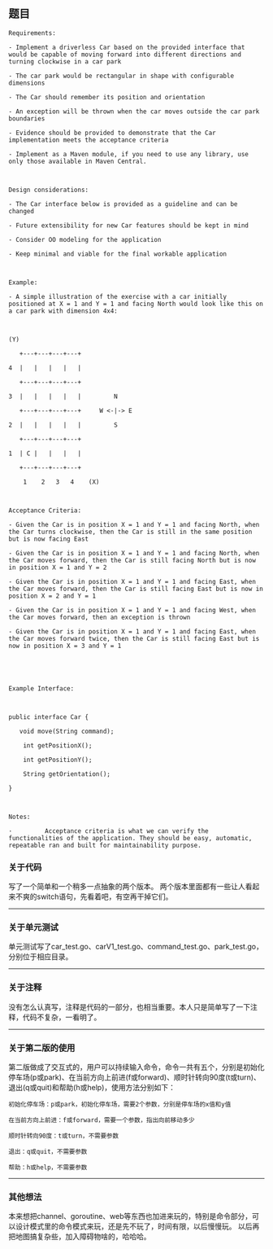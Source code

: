 ## 题目

```
Requirements:

- Implement a driverless Car based on the provided interface that would be capable of moving forward into different directions and turning clockwise in a car park

- The car park would be rectangular in shape with configurable dimensions

- The Car should remember its position and orientation

- An exception will be thrown when the car moves outside the car park boundaries

- Evidence should be provided to demonstrate that the Car implementation meets the acceptance criteria

- Implement as a Maven module, if you need to use any library, use only those available in Maven Central.

 

Design considerations:

- The Car interface below is provided as a guideline and can be changed

- Future extensibility for new Car features should be kept in mind

- Consider OO modeling for the application

- Keep minimal and viable for the final workable application

 

Example:

- A simple illustration of the exercise with a car initially positioned at X = 1 and Y = 1 and facing North would look like this on a car park with dimension 4x4:

 

(Y)

   +---+---+---+---+

4  |   |   |   |   |

   +---+---+---+---+

3  |   |   |   |   |         N

   +---+---+---+---+     W <-|-> E

2  |   |   |   |   |         S

   +---+---+---+---+

1  | C |   |   |   |

   +---+---+---+---+

    1    2   3   4    (X)

 

Acceptance Criteria:

- Given the Car is in position X = 1 and Y = 1 and facing North, when the Car turns clockwise, then the Car is still in the same position but is now facing East

- Given the Car is in position X = 1 and Y = 1 and facing North, when the Car moves forward, then the Car is still facing North but is now in position X = 1 and Y = 2

- Given the Car is in position X = 1 and Y = 1 and facing East, when the Car moves forward, then the Car is still facing East but is now in position X = 2 and Y = 1

- Given the Car is in position X = 1 and Y = 1 and facing West, when the Car moves forward, then an exception is thrown

- Given the Car is in position X = 1 and Y = 1 and facing East, when the Car moves forward twice, then the Car is still facing East but is now in position X = 3 and Y = 1

 

 

Example Interface:

 

public interface Car {

   void move(String command);

    int getPositionX();

    int getPositionY();

    String getOrientation();

}

 

Notes:

·         Acceptance criteria is what we can verify the functionalities of the application. They should be easy, automatic, repeatable ran and built for maintainability purpose.
```


### 关于代码
写了一个简单和一个稍多一点抽象的两个版本。
两个版本里面都有一些让人看起来不爽的switch语句，先看着吧，有空再干掉它们。


---------------------------


### 关于单元测试
单元测试写了car_test.go、carV1_test.go、command_test.go、park_test.go，分别位于相应目录。


---------------------------


### 关于注释
没有怎么认真写，注释是代码的一部分，也相当重要。本人只是简单写了一下注释，代码不复杂，一看明了。


---------------------------


### 关于第二版的使用
第二版做成了交互式的，用户可以持续输入命令，命令一共有五个，分别是初始化停车场(p或park)、在当前方向上前进(f或forward)、顺时针转向90度(t或turn)、退出(q或quit)和帮助(h或help)，使用方法分别如下：


```
初始化停车场：p或park，初始化停车场，需要2个参数，分别是停车场的x值和y值

在当前方向上前进：f或forward，需要一个参数，指出向前移动多少

顺时针转向90度：t或turn，不需要参数

退出：q或quit，不需要参数

帮助：h或help，不需要参数
```

---------------------------

### 其他想法
本来想把channel、goroutine、web等东西也加进来玩的，特别是命令部分，可以设计模式里的命令模式来玩，还是先不玩了，时间有限，以后慢慢玩。
以后再把地图搞复杂些，加入障碍物啥的，哈哈哈。
